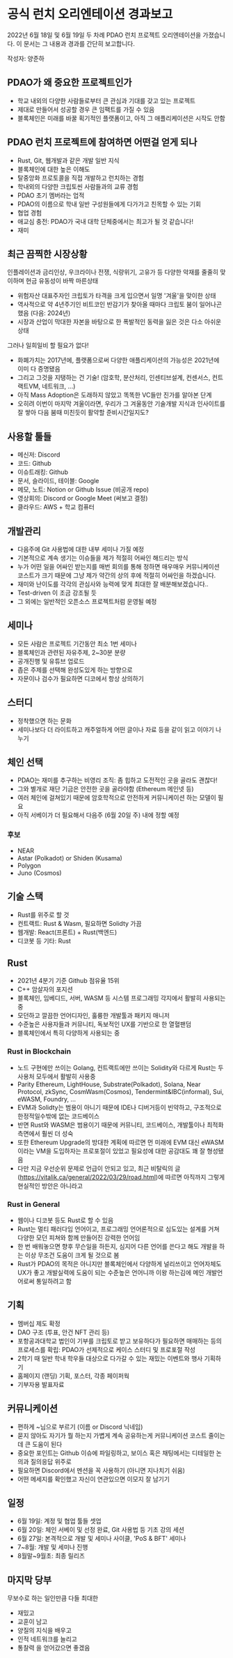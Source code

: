 # 공식 런치 오리엔테이션 경과보고

2022년 6월 18일 및 6월 19일 두 차례 PDAO 런치 프로젝트 오리엔테이션을 가졌습니다.
이 문서는 그 내용과 경과를 간단히 보고합니다.

작성자: 양준하

## PDAO가 왜 중요한 프로젝트인가
- 학교 내외의 다양한 사람들로부터 큰 관심과 기대를 갖고 있는 프로젝트
- 제대로 만들어서 성공할 경우 큰 임팩트를 가질 수 있음
- 블록체인은 미래를 바꿀 획기적인 플랫폼이고, 아직 그 애플리케이션은 시작도 안함

## PDAO 런치 프로젝트에 참여하면 어떤걸 얻게 되나
- Rust, Git, 웹개발과 같은 개발 일반 지식
- 블록체인에 대한 높은 이해도
- 탈중앙화 프로토콜을 직접 개발하고 런치하는 경험
- 학내외의 다양한 크립토씬 사람들과의 교류 경험
- PDAO 초기 멤버라는 업적
- PDAO의 이름으로 학내 일반 구성원들에게 다가가고 친목할 수 있는 기회
- 협업 경험
- 애교심 충전: PDAO가 국내 대학 단체중에서는 최고가 될 것 같습니다!
- 재미

## 최근 끔찍한 시장상황
인플레이션과 금리인상, 우크라이나 전쟁, 식량위기, 고유가 등 다양한 악재를 줄줄히 맞이하며 현금 유동성이 바짝 마른상태
- 위험자산 대표주자인 크립토가 타격을 크게 입으면서 일명 '겨울'을 맞이한 상태
- 역사적으로 약 4년주기인 비트코인 반감기가 찾아올 때마다 크립토 붐이 일어나곤 했음 (다음: 2024년)
- 시장과 산업이 막대한 자본을 바탕으로 한 폭발적인 동력을 잃은 것은 다소 아쉬운 상태
  
그러나 일희일비 할 필요가 없다!
- 화폐가치는 2017년에, 플랫폼으로써 다양한 애플리케이션의 가능성은 2021년에 이미 다 증명됐음
- 그리고 그것을 지탱하는 건 기술! (암호학, 분산처리, 인센티브설계, 컨센서스, 컨트랙트VM, 네트워크, ...)
- 아직 Mass Adoption은 도래하지 않았고 똑똑한 VC들만 진가를 알아본 단계
- 오히려 이번이 마지막 겨울이라면, 우리가 그 겨울동안 기술개발 지식과 인사이트를 잘 쌓아 다음 붐때 미친듯이 활약할 준비시간일지도?

## 사용할 툴들
- 메신저: Discord
- 코드: Github
- 이슈트래킹: Github
- 문서, 슬라이드, 테이블: Google
- 메모, 노트: Notion or Github Issue (비공개 repo)
- 영상회의: Discord or Google Meet (써보고 결정)
- 클라우드: AWS + 학교 컴퓨터

## 개발관리
- 다음주에 Git 사용법에 대한 내부 세미나 가질 예정
- 기본적으로 계속 생기는 이슈들을 제가 적절히 어싸인 해드리는 방식
- 누가 어떤 일을 어싸인 받는지를 매번 회의를 통해 정하면 매우매우 커뮤니케이션 코스트가 크기 때문에 그냥 제가 약간의 상의 후에 적절히 어싸인을 하겠습니다.
- 재미와 난이도를 각각의 관심사와 능력에 맞게 최대한 잘 배분해보겠습니다..
- Test-driven 이 조금 강조될 듯
- 그 외에는 일반적인 오픈소스 프로젝트처럼 운영될 예정

## 세미나
- 모든 사람은 프로젝트 기간동안 최소 1번 세미나
- 블록체인과 관련된 자유주제, 2~30분 분량
- 공개진행 및 유튜브 업로드
- 좁은 주제를 선택해 완성도있게 하는 방향으로
- 자문이나 검수가 필요하면 디코에서 항상 상의하기

## 스터디
- 정착했으면 하는 문화
- 세미나보다 더 라이트하고 캐주얼하게 어떤 글이나 자료 등을 같이 읽고 이야기 나누기

## 체인 선택
- PDAO는 재미를 추구하는 비영리 조직: 좀 힙하고 도전적인 곳을 골라도 괜찮다!
- 그와 별개로 재단 기금은 안전한 곳을 골라야함 (Ethereum 메인넷 등)
- 여러 체인에 걸쳐있기 때문에 암호학적으로 안전하게 커뮤니케이션 하는 모델이 필요
- 아직 서베이가 더 필요해서 다음주 (6월 20일 주) 내에 정할 예정

### 후보
- NEAR
- Astar (Polkadot) or Shiden (Kusama)
- Polygon
- Juno (Cosmos)

## 기술 스택
- Rust를 위주로 할 것
- 컨트랙트: Rust & Wasm, 필요하면 Solidty 가끔
- 웹개발: React(프론트) + Rust(백엔드)
- 디코봇 등 기타: Rust
  
## Rust
- 2021년 4분기 기준 Github 점유율 15위
- C++ 암살자의 포지션
- 블록체인, 임베디드, 서버, WASM 등 시스템 프로그래밍 각지에서 활발히 사용되는 중
- 모던하고 깔끔한 언어디자인, 훌륭한 개발툴과 패키지 매니저
- 수준높은 사용자들과 커뮤니티, 독보적인 UX를 기반으로 한 열혈팬덤
- 블록체인에서 특히 다양하게 사용되는 중

### Rust in Blockchain
- 노드 구현에만 쓰이는 Golang, 컨트랙트에만 쓰이는 Solidity와 다르게 Rust는 두 사용처 모두에서 활발히 사용중
- Parity Ethereum, LightHouse, Substrate(Polkadot), Solana, Near Protocol, zkSync, CosmWasm(Cosmos), Tendermint&IBC(informal), Sui, eWASM, Foundry, ...
- EVM과 Solidty는 범용이 아니기 때문에 IDE나 디버거등이 빈약하고, 구조적으로 한정적일수밖에 없는 코드베이스
- 반면 Rust와 WASM은 범용이기 때문에 커뮤니티, 코드베이스, 개발툴이나 최적화 측면에서 훨씬 더 성숙
- 또한 Ethereum Upgrade의 방대한 계획에 따르면 먼 미래에 EVM 대신 eWASM이라는 VM을 도입하자는 프로포절이 있었고 필요성에 대한 공감대도 꽤 잘 형성됐음
- 다만 지금 우선순위 문제로 언급이 안되고 있고, 최근 비탈릭의 글(https://vitalik.ca/general/2022/03/29/road.html)에 따르면 아직까지 그렇게 현실적인 방안은 아니라고 

### Rust in General
- 웹이나 디코봇 등도 Rust로 할 수 있음
- Rust는 멀티 패러다임 언어이고, 프로그래밍 언어론적으로 심도있는 설계를 거쳐 다양한 모던 피쳐와 함께 만들어진 강력한 언어임
- 한 번 배워놓으면 향후 무슨일을 하든지, 심지어 다른 언어를 쓴다고 해도 개발을 하는 이상 무조건 도움이 크게 될 것으로 봄
- Rust가 PDAO의 목적은 아니지만 블록체인에서 다양하게 널리쓰이고 언어자체도 UX가 좋고 개발실력에 도움이 되는 수준높은 언어니까 이왕 하는김에 메인 개발언어로써 통일하려고 함

## 기획
- 멤버십 제도 확정
- DAO 구조 (투표, 안건 NFT 관리 등)
- 포항공과대학교 법인이 기부를 크립토로 받고 보유하다가 필요하면 매매하는 등의 프로세스를 확립: PDAO가 선제적으로 케이스 스터디 및 프로포절 작성
- 2학기 때 일반 학내 학우들 대상으로 다가갈 수 있는 재밌는 이벤트와 행사 기획하기
- 홈페이지 (랜딩) 기획, 포스터, 각종 페이퍼웍
- 기부자용 발표자료

## 커뮤니케이션
- 편하게 ~님으로 부르기 (이름 or Discord 닉네임)
- 묻지 않아도 자기가 뭘 하는지 가볍게 계속 공유하는게 커뮤니케이션 코스트 줄이는데 큰 도움이 된다
- 중요한 포인트는 Github 이슈에 파일링하고, 보이스 혹은 채팅에서는 디테일한 논의과 질의응답 위주로
- 필요하면 Discord에서 멘션을 꼭 사용하기 (아니면 지나치기 쉬움)
- 어떤 메세지를 확인했고 자신이 연관있으면 이모지 잘 남기기

## 일정
- 6월 19일: 계정 및 협업 툴들 셋업
- 6월 20일: 체인 서베이 및 선정 완료, Git 사용법 등 기초 강의 세션
- 6월 27일: 본격적으로 개발 및 세미나 사이클, 'PoS & BFT' 세미나
- 7~8월: 개발 및 세미나 진행
- 8월말~9월초: 최종 릴리즈

## 마지막 당부
무보수로 하는 일인만큼 다들 최대한
- 재밌고
- 교훈이 남고
- 양질의 지식을 배우고
- 인적 네트워크를 늘리고
- 통찰력
을 얻어갔으면 좋겠음
